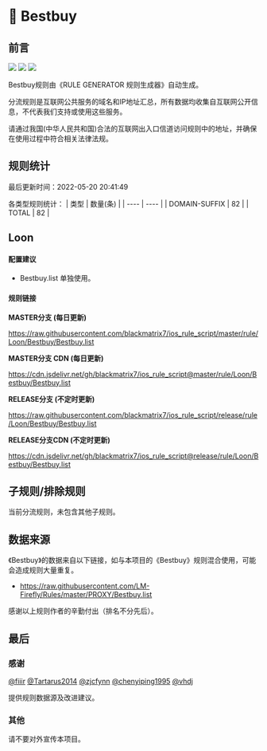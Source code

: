 # 🧸 Bestbuy

## 前言

![](https://shields.io/badge/-移除重复规则-ff69b4) ![](https://shields.io/badge/-DOMAIN与DOMAIN--SUFFIX合并-green) ![](https://shields.io/badge/-IP--CIDR(6)合并-blueviolet) 

Bestbuy规则由《RULE GENERATOR 规则生成器》自动生成。

分流规则是互联网公共服务的域名和IP地址汇总，所有数据均收集自互联网公开信息，不代表我们支持或使用这些服务。

请通过我国(中华人民共和国)合法的互联网出入口信道访问规则中的地址，并确保在使用过程中符合相关法律法规。

## 规则统计

最后更新时间：2022-05-20 20:41:49

各类型规则统计：
| 类型 | 数量(条)  | 
| ---- | ----  |
| DOMAIN-SUFFIX | 82  | 
| TOTAL | 82  | 


## Loon 

#### 配置建议
- Bestbuy.list 单独使用。

#### 规则链接
**MASTER分支 (每日更新)**

https://raw.githubusercontent.com/blackmatrix7/ios_rule_script/master/rule/Loon/Bestbuy/Bestbuy.list

**MASTER分支 CDN (每日更新)**

https://cdn.jsdelivr.net/gh/blackmatrix7/ios_rule_script@master/rule/Loon/Bestbuy/Bestbuy.list

**RELEASE分支 (不定时更新)**

https://raw.githubusercontent.com/blackmatrix7/ios_rule_script/release/rule/Loon/Bestbuy/Bestbuy.list

**RELEASE分支CDN (不定时更新)**

https://cdn.jsdelivr.net/gh/blackmatrix7/ios_rule_script@release/rule/Loon/Bestbuy/Bestbuy.list

## 子规则/排除规则


当前分流规则，未包含其他子规则。

## 数据来源

《Bestbuy》的数据来自以下链接，如与本项目的《Bestbuy》规则混合使用，可能会造成规则大量重复。

- https://raw.githubusercontent.com/LM-Firefly/Rules/master/PROXY/Bestbuy.list


感谢以上规则作者的辛勤付出（排名不分先后）。

## 最后

### 感谢

[@fiiir](https://github.com/fiiir) [@Tartarus2014](https://github.com/Tartarus2014) [@zjcfynn](https://github.com/zjcfynn) [@chenyiping1995](https://github.com/chenyiping1995) [@vhdj](https://github.com/vhdj)

提供规则数据源及改进建议。

### 其他

请不要对外宣传本项目。